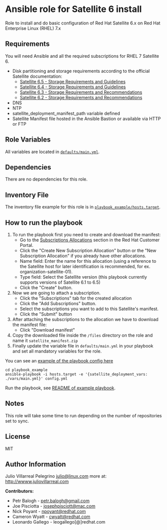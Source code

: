 Ansible role for Satellite 6 install
===========================

Role to install and do basic configuration of Red Hat Satellite 6.x on Red Hat Enterprise Linux (RHEL) 7.x


Requirements
------------

You will need Ansible and all the required subscriptions for RHEL 7 Satellite 6.

* Disk partitioning and storage requirements according to the official Satellite documentation:
  * [Satellite 6.5 - Storage Requirements and Guidelines](https://access.redhat.com/documentation/en-us/red_hat_satellite/6.5/html/installing_satellite_server_from_a_connected_network/preparing_your_environment_for_installation#hardware_storage_prerequisites)
  * [Satellite 6.4 - Storage Requirements and Guidelines](https://access.redhat.com/documentation/en-us/red_hat_satellite/6.4/html/installing_satellite_server_from_a_connected_network/preparing_your_environment_for_installation#hardware_storage_prerequisites)
  * [Satellite 6.3 - Storage Requirements and Recommendations](https://access.redhat.com/documentation/en-us/red_hat_satellite/6.3/html/installation_guide/preparing_your_environment_for_installation#hardware_storage_prerequisites)
  * [Satellite 6.2 - Storage Requirements and Recommendations](https://access.redhat.com/documentation/en-us/red_hat_satellite/6.2/html/installation_guide/preparing_your_environment_for_installation#hardware_storage_prerequisites)
* DNS
* NTP
* satellite_deployment_manifest_path variable defined 
* Satellite Manifest file hosted in the Ansible Bastion or available via HTTP or FTP

Role Variables
--------------

All variables are located in [``defaults/main.yml``](defaults/main.yml).


Dependencies
------------

There are no dependencies for this role.

Inventory File
----------

The inventory file example for this role is in [``playbook_example/hosts.target``](playbook_example/hosts.target).

How to run the playbook
------------------------

1. To run the playbook first you need to create and download the manifest:
   * Go to the [Subscriptions Allocations](https://access.redhat.com/management/subscription_allocations) section in the Red Hat Customer Portal.
   * Click the "Create New Subscription Allocation" button or the "New Subscription Allocation" if you already have other allocations.
   * Name field: Enter the name for this allocation (using a reference to the Satellite host for later identification is recommended, for ex. organization-satellite-01).
   * Type field: Select the Satellite version (this playbook currently supports versions of Satellite 6.1 to 6.5)
   * Click the "Create" button.
2. Now we are going to attach a subscription.
   * Click the "Subscriptions" tab for the created allocation
   * Click the "Add Subscriptions" button.
   * Select the subscriptions you want to add to this Satellite's manifest.
   * Click the "Submit" button   
3. After attaching the subscriptions to the allocation we have to download the manifest file:
   * Click "Download manifest"
4. Copy the downloaded file inside the `/files` directory on the role and name it `satellite_manifest.zip`
5. Finally update the variable file in `defaults/main.yml` in your playbook and set all mandatory variables for the role.

You can see an [example of the playbook config here](./playbook_example/config.yml)

```
cd playbook_example
ansible-playbook -i hosts.target -e '{satellite_deployment_vars: ./vars/main.yml}' config.yml
```

Run the playbook, see [README of example playbook](./playbook_example/README.md).

Notes
-----------

This role will take some time to run depending on the number of repositories set to sync.


License
-------

MIT

Author Information
------------------

Julio Villarreal Pelegrino <julio@linux.com> more at: http://wwww.juliovillarreal.com

**Contributors:**

* Petr Balogh - <petr.balogh@gmail.com>
* Joe Pisciotta - <josephpisciott@mac.com>
* Nick Poyant - <npoyant@redhat.com>
* Cameron Wyatt - <cwyatt@redhat.com>
* Leonardo Gallego - leogallego[@]redhat.com

